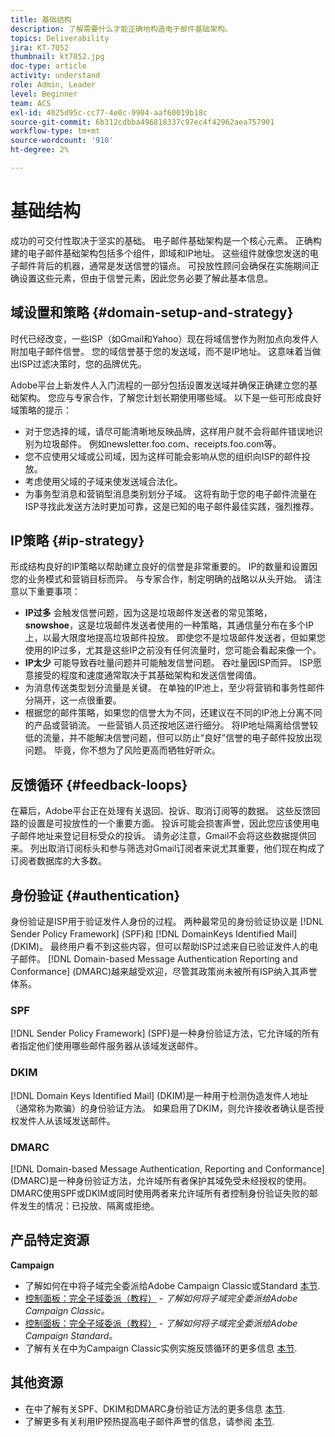 ```yaml
---
title: 基础结构
description: 了解需要什么才能正确地构造电子邮件基础架构。
topics: Deliverability
jira: KT-7052
thumbnail: kt7052.jpg
doc-type: article
activity: understand
role: Admin, Leader
level: Beginner
team: ACS
exl-id: 4025d95c-cc77-4e0c-9904-aaf60019b18c
source-git-commit: 6b312cdbba496818337c97ec4f42962aea757901
workflow-type: tm+mt
source-wordcount: '910'
ht-degree: 2%

---
```


# 基础结构

成功的可交付性取决于坚实的基础。 电子邮件基础架构是一个核心元素。 正确构建的电子邮件基础架构包括多个组件，即域和IP地址。 这些组件就像您发送的电子邮件背后的机器，通常是发送信誉的锚点。 可投放性顾问会确保在实施期间正确设置这些元素，但由于信誉元素，因此您务必要了解此基本信息。

## 域设置和策略 {#domain-setup-and-strategy}

时代已经改变，一些ISP（如Gmail和Yahoo）现在将域信誉作为附加点向发件人附加电子邮件信誉。 您的域信誉基于您的发送域，而不是IP地址。 这意味着当做出ISP过滤决策时，您的品牌优先。

Adobe平台上新发件人入门流程的一部分包括设置发送域并确保正确建立您的基础架构。 您应与专家合作，了解您计划长期使用哪些域。 以下是一些可形成良好域策略的提示：

* 对于您选择的域，请尽可能清晰地反映品牌，这样用户就不会将邮件错误地识别为垃圾邮件。 例如newsletter.foo.com、receipts.foo.com等。
* 您不应使用父域或公司域，因为这样可能会影响从您的组织向ISP的邮件投放。
* 考虑使用父域的子域来使发送域合法化。
* 为事务型消息和营销型消息类别划分子域。 这将有助于您的电子邮件流量在ISP寻找此发送方法时更加可靠，这是已知的电子邮件最佳实践，强烈推荐。

## IP策略 {#ip-strategy}

形成结构良好的IP策略以帮助建立良好的信誉是非常重要的。 IP的数量和设置因您的业务模式和营销目标而异。 与专家合作，制定明确的战略以从头开始。 请注意以下重要事项：

* **IP过多** 会触发信誉问题，因为这是垃圾邮件发送者的常见策略， **snowshoe**，这是垃圾邮件发送者使用的一种策略，其通信量分布在多个IP上，以最大限度地提高垃圾邮件投放。 即使您不是垃圾邮件发送者，但如果您使用的IP过多，尤其是这些IP之前没有任何流量时，您可能会看起来像一个。
* **IP太少** 可能导致吞吐量问题并可能触发信誉问题。 吞吐量因ISP而异。 ISP愿意接受的程度和速度通常取决于其基础架构和发送信誉阈值。
* 为消息传送类型划分流量是关键。 在单独的IP池上，至少将营销和事务性邮件分隔开，这一点很重要。
* 根据您的邮件策略，如果您的信誉大为不同，还建议在不同的IP池上分离不同的产品或营销流。 一些营销人员还按地区进行细分。 将IP地址隔离给信誉较低的流量，并不能解决信誉问题，但可以防止“良好”信誉的电子邮件投放出现问题。 毕竟，你不想为了风险更高而牺牲好听众。

## 反馈循环 {#feedback-loops}

在幕后，Adobe平台正在处理有关退回、投诉、取消订阅等的数据。 这些反馈回路的设置是可投放性的一个重要方面。 投诉可能会损害声誉，因此您应该使用电子邮件地址来登记目标受众的投诉。 请务必注意，Gmail不会将这些数据提供回来。 列出取消订阅标头和参与筛选对Gmail订阅者来说尤其重要，他们现在构成了订阅者数据库的大多数。

## 身份验证 {#authentication}

身份验证是ISP用于验证发件人身份的过程。 两种最常见的身份验证协议是 [!DNL Sender Policy Framework] (SPF)和 [!DNL DomainKeys Identified Mail] (DKIM)。 最终用户看不到这些内容，但可以帮助ISP过滤来自已验证发件人的电子邮件。 [!DNL Domain-based Message Authentication Reporting and Conformance] (DMARC)越来越受欢迎，尽管其政策尚未被所有ISP纳入其声誉体系。

### SPF

[!DNL Sender Policy Framework] (SPF)是一种身份验证方法，它允许域的所有者指定他们使用哪些邮件服务器从该域发送邮件。

### DKIM

[!DNL Domain Keys Identified Mail] (DKIM)是一种用于检测伪造发件人地址（通常称为欺骗）的身份验证方法。 如果启用了DKIM，则允许接收者确认是否授权发件人从该域发送邮件。

### DMARC

[!DNL Domain-based Message Authentication, Reporting and Conformance] (DMARC)是一种身份验证方法，允许域所有者保护其域免受未经授权的使用。 DMARC使用SPF或DKIM或同时使用两者来允许域所有者控制身份验证失败的邮件发生的情况：已投放、隔离或拒绝。

## 产品特定资源

**Campaign**

* 了解如何在中将子域完全委派给Adobe Campaign Classic或Standard [本节](/help/additional-resources/ac-domain-name-setup.md).
* [控制面板：完全子域委派（教程）](https://experienceleague.adobe.com/docs/campaign-classic-learn/control-panel/subdomains-and-certificates/subdomain-delegation.html) - *了解如何将子域完全委派给Adobe Campaign Classic。*
* [控制面板：完全子域委派（教程）](https://experienceleague.adobe.com/docs/campaign-standard-learn/control-panel/subdomains-and-certificates/subdomain-delegation.html) - *了解如何将子域完全委派给Adobe Campaign Standard。*
* 了解有关在中为Campaign Classic实例实施反馈循环的更多信息 [本节](/help/additional-resources/acc-technical-recommendations.md#feedback-loop-acc).

## 其他资源

* 在中了解有关SPF、DKIM和DMARC身份验证方法的更多信息 [本节](/help/additional-resources/authentication.md).
* 了解更多有关利用IP预热提高电子邮件声誉的信息，请参阅 [本节](/help/additional-resources/increase-reputation-with-ip-warming.md).

